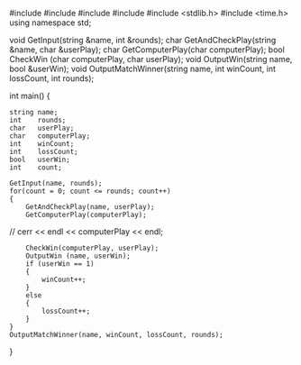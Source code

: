 #include <fstream>
#include <iomanip>
#include <string>
#include <iostream>
#include <stdlib.h>
#include <time.h>
using namespace std;

void GetInput(string &name, int &rounds);
char GetAndCheckPlay(string &name, char &userPlay);
char GetComputerPlay(char computerPlay);
bool CheckWin (char computerPlay, char userPlay);
void OutputWin(string name, bool &userWin);
void OutputMatchWinner(string name, int winCount, int lossCount, int rounds);

int main()
{

	string name;
	int    rounds;
	char   userPlay;
	char   computerPlay;
	int	   winCount;
	int    lossCount;
	bool   userWin;
	int    count;

	GetInput(name, rounds);
	for(count = 0; count <= rounds; count++)
	{
		GetAndCheckPlay(name, userPlay);
		GetComputerPlay(computerPlay);

//		cerr <<  endl << computerPlay << endl;

		CheckWin(computerPlay, userPlay);
		OutputWin (name, userWin);
		if (userWin == 1)
		{
			winCount++;
		}
		else
		{
			lossCount++;
		}
	}
	OutputMatchWinner(name, winCount, lossCount, rounds);
}
